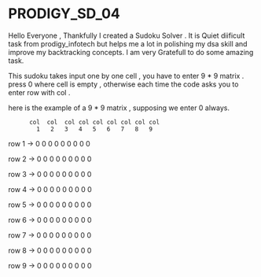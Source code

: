 # PRODIGY_SD_04

Hello Everyone , Thankfully I created a Sudoku Solver . It is Quiet diificult task from prodigy_infotech but helps me a lot in polishing my dsa skill and improve my backtracking concepts. I am very Gratefull to do some amazing task.

This sudoku takes input one by one cell , you have to enter 9 * 9 matrix .
press 0 where cell is empty , otherwise each time the code asks you to enter row with col . 

here is the example of a 9 * 9 matrix , supposing we enter 0 always.

          col  col  col col col col col col col
            1   2   3   4   5   6   7   8   9
row 1 ->    0   0   0   0   0   0   0   0   0

row 2 ->    0   0   0   0   0   0   0   0   0

row 3 ->    0   0   0   0   0   0   0   0   0

row 4 ->    0   0   0   0   0   0   0   0   0

row 5 ->    0   0   0   0   0   0   0   0   0

row 6 ->    0   0   0   0   0   0   0   0   0

row 7 ->    0   0   0   0   0   0   0   0   0

row 8 ->    0   0   0   0   0   0   0   0   0

row 9 ->    0   0   0   0   0   0   0   0   0
